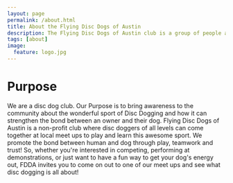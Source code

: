 ```yaml
---
layout: page
permalink: /about.html
title: About the Flying Disc Dogs of Austin
description: The Flying Disc Dogs of Austin club is a group of people and their dogs who meet to play games with flying discs and who compete in disc dog competitions.
tags: [about]
image:
  feature: logo.jpg
---
```

# Purpose

We are a disc dog club. Our Purpose is to bring awareness to the community about the wonderful sport of Disc Dogging and how it can strengthen the bond between an owner and their dog. Flying Disc Dogs of Austin is a non-profit club where disc doggers of all levels can come together at local meet ups to play and learn this awesome sport. We promote the bond between human and dog through play, teamwork and trust! So, whether you're interested in competing, performing at demonstrations, or just want to have a fun way to get your dog's energy out, FDDA invites you to come on out to one of our meet ups and see what disc dogging is all about!
